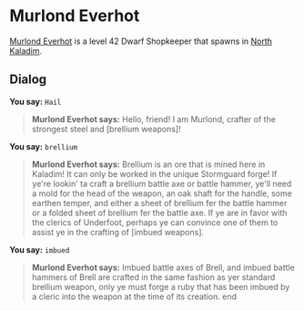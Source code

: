 # Murlond Everhot



[Murlond Everhot](/npc/67079) is a level 42 Dwarf Shopkeeper that spawns in [North Kaladim](/zone/67).



## Dialog

**You say:** `Hail`



>**Murlond Everhot says:** Hello, friend!  I am Murlond, crafter of the strongest steel and [brellium weapons]!

**You say:** `brellium`



>**Murlond Everhot says:** Brellium is an ore that is mined here in Kaladim!  It can only be worked in the unique Stormguard forge! If ye're lookin' ta craft a brellium battle axe or battle hammer, ye'll need a mold for the head of the weapon, an oak shaft for the handle, some earthen temper, and either a sheet of brellium fer the battle hammer or a folded sheet of brellium fer the battle axe. If ye are in favor with the clerics of Underfoot, perhaps ye can convince one of them to assist ye in the crafting of [imbued weapons].

**You say:** `imbued`



>**Murlond Everhot says:** Imbued battle axes of Brell, and imbued battle hammers of Brell are crafted in the same fashion as yer standard brellium weapon, only ye must forge a ruby that has been imbued by a cleric into the weapon at the time of its creation.
end





